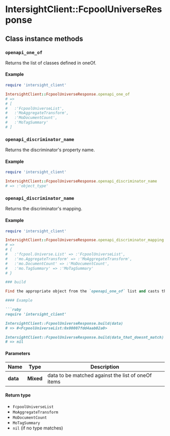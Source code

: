 # IntersightClient::FcpoolUniverseResponse

## Class instance methods

### `openapi_one_of`

Returns the list of classes defined in oneOf.

#### Example

```ruby
require 'intersight_client'

IntersightClient::FcpoolUniverseResponse.openapi_one_of
# =>
# [
#   :'FcpoolUniverseList',
#   :'MoAggregateTransform',
#   :'MoDocumentCount',
#   :'MoTagSummary'
# ]
```

### `openapi_discriminator_name`

Returns the discriminator's property name.

#### Example

```ruby
require 'intersight_client'

IntersightClient::FcpoolUniverseResponse.openapi_discriminator_name
# => :'object_type'
```

### `openapi_discriminator_name`

Returns the discriminator's mapping.

#### Example

```ruby
require 'intersight_client'

IntersightClient::FcpoolUniverseResponse.openapi_discriminator_mapping
# =>
# {
#   :'fcpool.Universe.List' => :'FcpoolUniverseList',
#   :'mo.AggregateTransform' => :'MoAggregateTransform',
#   :'mo.DocumentCount' => :'MoDocumentCount',
#   :'mo.TagSummary' => :'MoTagSummary'
# }

### build

Find the appropriate object from the `openapi_one_of` list and casts the data into it.

#### Example

```ruby
require 'intersight_client'

IntersightClient::FcpoolUniverseResponse.build(data)
# => #<FcpoolUniverseList:0x00007fdd4aab02a0>

IntersightClient::FcpoolUniverseResponse.build(data_that_doesnt_match)
# => nil
```

#### Parameters

| Name | Type | Description |
| ---- | ---- | ----------- |
| **data** | **Mixed** | data to be matched against the list of oneOf items |

#### Return type

- `FcpoolUniverseList`
- `MoAggregateTransform`
- `MoDocumentCount`
- `MoTagSummary`
- `nil` (if no type matches)

